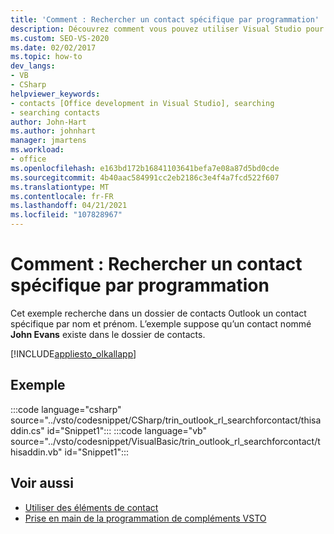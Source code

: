 ```yaml
---
title: 'Comment : Rechercher un contact spécifique par programmation'
description: Découvrez comment vous pouvez utiliser Visual Studio pour rechercher un contact spécifique dans Microsoft Outlook par programmation.
ms.custom: SEO-VS-2020
ms.date: 02/02/2017
ms.topic: how-to
dev_langs:
- VB
- CSharp
helpviewer_keywords:
- contacts [Office development in Visual Studio], searching
- searching contacts
author: John-Hart
ms.author: johnhart
manager: jmartens
ms.workload:
- office
ms.openlocfilehash: e163bd172b16841103641befa7e08a87d5bd0cde
ms.sourcegitcommit: 4b40aac584991cc2eb2186c3e4f4a7fcd522f607
ms.translationtype: MT
ms.contentlocale: fr-FR
ms.lasthandoff: 04/21/2021
ms.locfileid: "107828967"
---
```

# <a name="how-to-programmatically-search-for-a-specific-contact"></a>Comment : Rechercher un contact spécifique par programmation
  Cet exemple recherche dans un dossier de contacts Outlook un contact spécifique par nom et prénom. L’exemple suppose qu’un contact nommé **John Evans** existe dans le dossier de contacts.

 [!INCLUDE[appliesto_olkallapp](../vsto/includes/appliesto-olkallapp-md.md)]

## <a name="example"></a>Exemple
 :::code language="csharp" source="../vsto/codesnippet/CSharp/trin_outlook_rl_searchforcontact/thisaddin.cs" id="Snippet1":::
 :::code language="vb" source="../vsto/codesnippet/VisualBasic/trin_outlook_rl_searchforcontact/thisaddin.vb" id="Snippet1":::

## <a name="see-also"></a>Voir aussi
- [Utiliser des éléments de contact](../vsto/working-with-contact-items.md)
- [Prise en main de la programmation de compléments VSTO](../vsto/getting-started-programming-vsto-add-ins.md)
